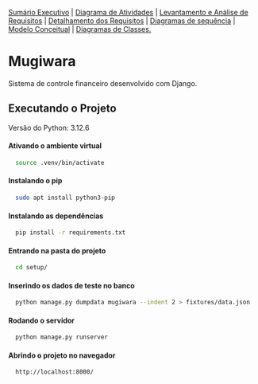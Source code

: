 [Sumário Executivo](README.SE.md) | [Diagrama de Atividades](README.DA.md) | [Levantamento e Análise de Requisitos](README.LAR.md) | [Detalhamento dos Requisitos](README.DR.md) | [Diagramas de sequência](README.DS.md) | [Modelo Conceitual](README.MC.md) | [Diagramas de Classes.](README.DC.md) 

# Mugiwara

Sistema de controle financeiro desenvolvido com Django.

## Executando o Projeto

Versão do Python: 3.12.6

#### Ativando o ambiente virtual
```bash
  source .venv/bin/activate
```

#### Instalando o pip
```bash
  sudo apt install python3-pip
```


#### Instalando as dependências
```bash
  pip install -r requirements.txt
```

#### Entrando na pasta do projeto
```bash
  cd setup/
```

#### Inserindo os dados de teste no banco
```bash
  python manage.py dumpdata mugiwara --indent 2 > fixtures/data.json
```

#### Rodando o servidor
```bash
  python manage.py runserver
```

#### Abrindo o projeto no navegador
```bash
  http://localhost:8000/
```
